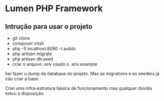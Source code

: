 # Lumen PHP Framework



## Intrução para usar o projeto

- git clone
- composer intall
- php -S localhost:8080 -t public
- php artisan migrate
- php artisan db:seed
- criar o arquivo .env usado o .env.example


Irei fazer o dump da database do projeto. Mas as migrations e as seeders já irão criar a base.

Criei uma infra-estrutura básica de funcionamento mas qualquer dúvida estou a disposição.
